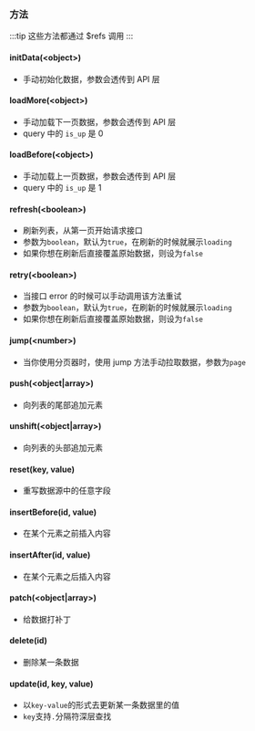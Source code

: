 ### 方法

:::tip
这些方法都通过 $refs 调用
:::

#### initData(\<object\>)
- 手动初始化数据，参数会透传到 API 层

#### loadMore(\<object\>)
- 手动加载下一页数据，参数会透传到 API 层
- query 中的 `is_up` 是 0

#### loadBefore(\<object\>)
- 手动加载上一页数据，参数会透传到 API 层
- query 中的 `is_up` 是 1

#### refresh(\<boolean\>)
- 刷新列表，从第一页开始请求接口
- 参数为`boolean`，默认为`true`，在刷新的时候就展示`loading`
- 如果你想在刷新后直接覆盖原始数据，则设为`false`

#### retry(\<boolean\>)
- 当接口 error 的时候可以手动调用该方法重试
- 参数为`boolean`，默认为`true`，在刷新的时候就展示`loading`
- 如果你想在刷新后直接覆盖原始数据，则设为`false`

#### jump(\<number\>)
- 当你使用分页器时，使用 jump 方法手动拉取数据，参数为`page`

#### push(\<object|array\>)
- 向列表的尾部追加元素

#### unshift(\<object|array\>)
- 向列表的头部追加元素

#### reset(key, value)
- 重写数据源中的任意字段

#### insertBefore(id, value)
- 在某个元素之前插入内容

#### insertAfter(id, value)
- 在某个元素之后插入内容

#### patch(\<object|array\>)
- 给数据打补丁

#### delete(id)
- 删除某一条数据

#### update(id, key, value)
- 以`key-value`的形式去更新某一条数据里的值
- `key`支持`.`分隔符深层查找
